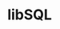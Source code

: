---
codehost: https://github.com/libsql/libsql
logohandle: libsql
sort: libsql
title: libSQL
twitter: https://x.com/libsqlhq
website: https://libsql.org/
---